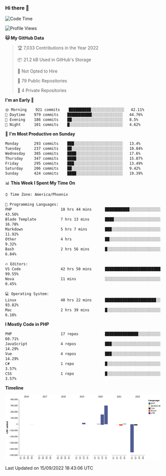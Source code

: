 ### Hi there 👋

<!--START_SECTION:waka-->
![Code Time](http://img.shields.io/badge/Code%20Time-7%2C482%20hrs%2050%20mins-blue)

![Profile Views](http://img.shields.io/badge/Profile%20Views-1-blue)

**🐱 My GitHub Data** 

> 🏆 7,033 Contributions in the Year 2022
 > 
> 📦 21.2 kB Used in GitHub's Storage 
 > 
> 🚫 Not Opted to Hire
 > 
> 📜 79 Public Repositories 
 > 
> 🔑 4 Private Repositories  
 > 
**I'm an Early 🐤** 

```text
🌞 Morning    921 commits    ██████████░░░░░░░░░░░░░░░   42.11% 
🌆 Daytime    979 commits    ███████████░░░░░░░░░░░░░░   44.76% 
🌃 Evening    186 commits    ██░░░░░░░░░░░░░░░░░░░░░░░   8.5% 
🌙 Night      101 commits    █░░░░░░░░░░░░░░░░░░░░░░░░   4.62%

```
📅 **I'm Most Productive on Sunday** 

```text
Monday       293 commits    ███░░░░░░░░░░░░░░░░░░░░░░   13.4% 
Tuesday      237 commits    ██░░░░░░░░░░░░░░░░░░░░░░░   10.84% 
Wednesday    385 commits    ████░░░░░░░░░░░░░░░░░░░░░   17.6% 
Thursday     347 commits    ████░░░░░░░░░░░░░░░░░░░░░   15.87% 
Friday       295 commits    ███░░░░░░░░░░░░░░░░░░░░░░   13.49% 
Saturday     206 commits    ██░░░░░░░░░░░░░░░░░░░░░░░   9.42% 
Sunday       424 commits    ████░░░░░░░░░░░░░░░░░░░░░   19.39%

```


📊 **This Week I Spent My Time On** 

```text
⌚︎ Time Zone: America/Phoenix

💬 Programming Languages: 
PHP                      18 hrs 44 mins      ███████████░░░░░░░░░░░░░░   43.56% 
Blade Template           7 hrs 13 mins       ████░░░░░░░░░░░░░░░░░░░░░   16.78% 
Markdown                 5 hrs 7 mins        ███░░░░░░░░░░░░░░░░░░░░░░   11.92% 
Other                    4 hrs               ██░░░░░░░░░░░░░░░░░░░░░░░   9.32% 
Bash                     2 hrs 56 mins       █░░░░░░░░░░░░░░░░░░░░░░░░   6.84%

🔥 Editors: 
VS Code                  42 hrs 50 mins      █████████████████████████   99.55% 
Nova                     11 mins             ░░░░░░░░░░░░░░░░░░░░░░░░░   0.45%

💻 Operating System: 
Linux                    40 hrs 22 mins      ███████████████████████░░   93.82% 
Mac                      2 hrs 39 mins       █░░░░░░░░░░░░░░░░░░░░░░░░   6.18%

```

**I Mostly Code in PHP** 

```text
PHP                      17 repos            ███████████████░░░░░░░░░░   60.71% 
JavaScript               4 repos             ███░░░░░░░░░░░░░░░░░░░░░░   14.29% 
Vue                      4 repos             ███░░░░░░░░░░░░░░░░░░░░░░   14.29% 
C#                       1 repo              █░░░░░░░░░░░░░░░░░░░░░░░░   3.57% 
CSS                      1 repo              █░░░░░░░░░░░░░░░░░░░░░░░░   3.57%

```


**Timeline**

![Chart not found](https://raw.githubusercontent.com/mikebronner/mikebronner/master/charts/bar_graph.png) 


 Last Updated on 15/09/2022 18:43:06 UTC
<!--END_SECTION:waka-->

<!--
**mikebronner/mikebronner** is a ✨ _special_ ✨ repository because its `README.md` (this file) appears on your GitHub profile.

Here are some ideas to get you started:

- 🔭 I’m currently working on ...
- 🌱 I’m currently learning ...
- 👯 I’m looking to collaborate on ...
- 🤔 I’m looking for help with ...
- 💬 Ask me about ...
- 📫 How to reach me: ...
- 😄 Pronouns: ...
- ⚡ Fun fact: ...
-->
